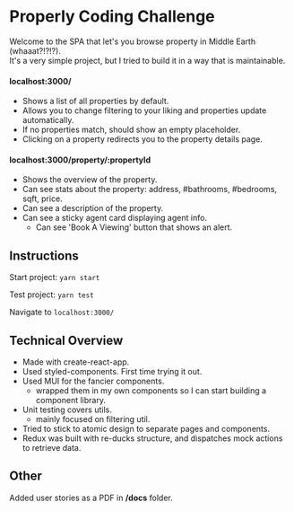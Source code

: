 # Properly Coding Challenge
Welcome to the SPA that let's you browse property in Middle Earth (whaaat?!?!?).  
It's a very simple project, but I tried to build it in a way that is maintainable.

#### localhost:3000/ 
- Shows a list of all properties by default. 
- Allows you to change filtering to your liking and properties update automatically. 
- If no properties match, should show an empty placeholder.
- Clicking on a property redirects you to the property details page.

#### localhost:3000/property/:propertyId
- Shows the overview of the property.
- Can see stats about the property: address, #bathrooms, #bedrooms, sqft, price.
- Can see a description of the property.
- Can see a sticky agent card displaying agent info.
  - Can see 'Book A Viewing' button that shows an alert.

## Instructions
Start project: `yarn start`

Test project: `yarn test`

Navigate to `localhost:3000/`

## Technical Overview
- Made with create-react-app.
- Used styled-components. First time trying it out.
- Used MUI for the fancier components.
  - wrapped them in my own components so I can start building a component library.
- Unit testing covers utils.
  - mainly focused on filtering util.
- Tried to stick to atomic design to separate pages and components. 
- Redux was built with re-ducks structure, and dispatches mock actions to retrieve data.

## Other
Added user stories as a PDF in **/docs** folder.

